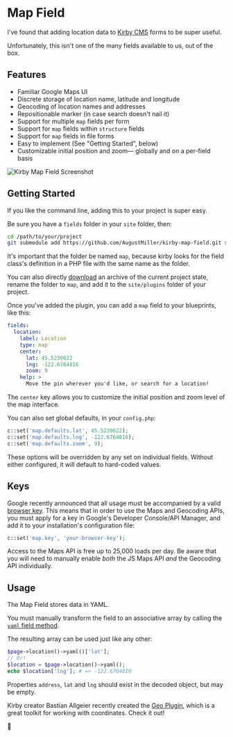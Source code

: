 # Map Field

I've found that adding location data to [Kirby CMS](http://getkirby.com) forms to be super useful.

Unfortunately, this isn't one of the many fields available to us, out of the box.

## Features

- Familiar Google Maps UI
- Discrete storage of location name, latitude and longitude
- Geocoding of location names and addresses
- Repositionable marker (in case search doesn't nail it)
- Support for multiple `map` fields per form
- Support for `map` fields within `structure` fields
- Support for `map` fields in file forms
- Easy to implement (See "Getting Started", below)
- Customizable initial position and zoom— globally and on a per-field basis

![Kirby Map Field Screenshot](https://github.com/AugustMiller/kirby-map-field/raw/master/map-field.png)

## Getting Started

If you like the command line, adding this to your project is super easy.

Be sure you have a `fields` folder in your `site` folder, then:

```sh
cd /path/to/your/project
git submodule add https://github.com/AugustMiller/kirby-map-field.git site/plugins/map
```

It's important that the folder be named `map`, because kirby looks for the field class's definition in a PHP file with the same name as the folder.

You can also directly [download](https://github.com/AugustMiller/kirby-map-field/archive/master.zip) an archive of the current project state, rename the folder to `map`, and add it to the `site/plugins` folder of your project.

Once you've added the plugin, you can add a `map` field to your blueprints, like this:

```yml
fields:
  location:
    label: Location
    type: map
    center:
      lat: 45.5230622
      lng: -122.6764816
      zoom: 9
    help: >
      Move the pin wherever you'd like, or search for a location!
```

The `center` key allows you to customize the initial position and zoom level of the map interface.

You can also set global defaults, in your `config.php`:

```php
c::set('map.defaults.lat', 45.5230622);
c::set('map.defaults.lng', -122.6764816);
c::set('map.defaults.zoom', 9);
```

These options will be overridden by any set on individual fields. Without either configured, it will default to hard-coded values.

## Keys

Google recently announced that all usage must be accompanied by a valid [browser key](https://developers.google.com/maps/documentation/javascript/get-api-key). This means that in order to use the Maps and Geocoding APIs, you must apply for a key in Google's Developer Console/API Manager, and add it to your installation's configuration file:

```php
c::set('map.key', 'your-browser-key');
```

Access to the Maps API is free up to 25,000 loads per day. Be aware that you will need to manually enable _both_ the JS Maps API _and_ the Geocoding API individually.

## Usage

The Map Field stores data in YAML.

You must manually transform the field to an associative array by calling the [`yaml` field method](https://getkirby.com/docs/cheatsheet/field-methods/yaml).

The resulting array can be used just like any other:

```php
$page->location()->yaml()['lat'];
// Or!
$location = $page->location()->yaml();
echo $location['lng']; # => -122.6764816
```

Properties `address`, `lat` and `lng` should exist in the decoded object, but may be empty.

Kirby creator Bastian Allgeier recently created the [Geo Plugin](https://github.com/getkirby-plugins/geo-plugin), which is a great toolkit for working with coordinates. Check it out!

:deciduous_tree:
